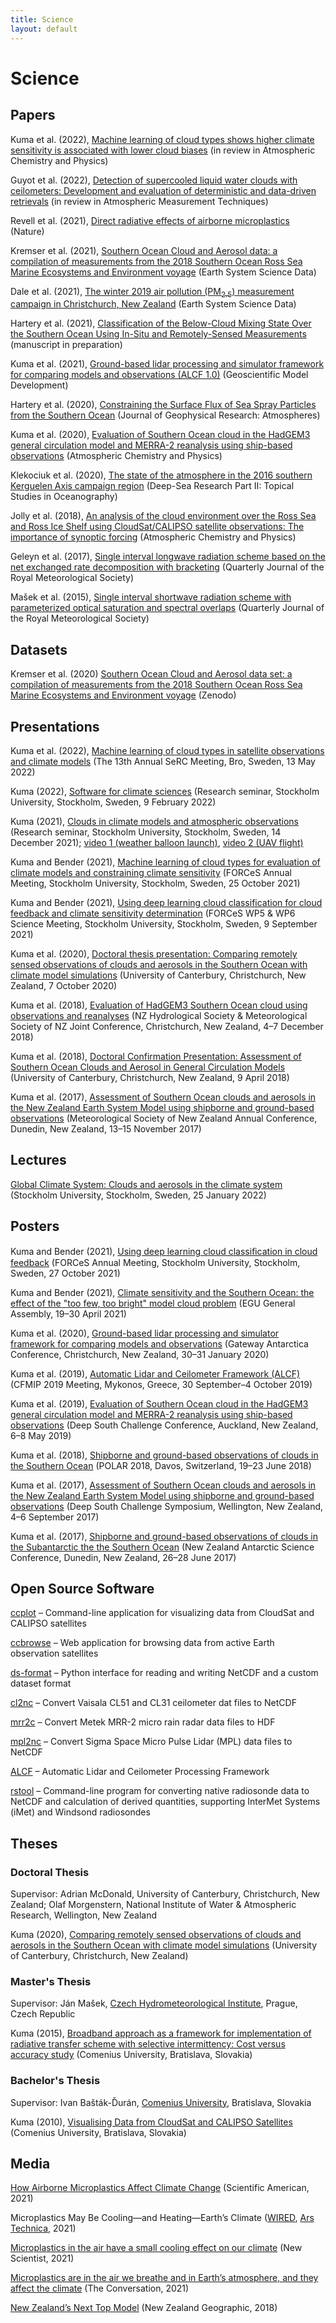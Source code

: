```yaml
---
title: Science
layout: default
---
```


# Science

## Papers

Kuma et al. (2022), [Machine learning of cloud types shows higher climate sensitivity is associated with lower cloud biases](papers/kuma_et_al_2022/) (in review in Atmospheric Chemistry and Physics)

Guyot et al. (2022), [Detection of supercooled liquid water clouds with ceilometers: Development and evaluation of deterministic and data-driven retrievals](https://amt.copernicus.org/preprints/amt-2022-10/) (in review in Atmospheric Measurement Techniques)

Revell et al. (2021), [Direct radiative effects of airborne microplastics](papers/revell_et_al_2021/) (Nature)

Kremser et al. (2021), [Southern Ocean Cloud and Aerosol data: a compilation of measurements from the 2018 Southern Ocean Ross Sea Marine Ecosystems and Environment voyage](papers/kremser_et_al_2021/) (Earth System Science Data)

Dale et al. (2021), [The winter 2019 air pollution (PM<sub>2.5</sub>) measurement campaign in Christchurch, New Zealand](papers/dale_et_al_2021/) (Earth System Science Data)

Hartery et al. (2021), [Classification of the Below-Cloud Mixing State Over the Southern Ocean Using In-Situ and Remotely-Sensed Measurements](papers/hartery_et_al_2021) (manuscript in preparation)

Kuma et al. (2021), [Ground-based lidar processing and simulator framework for comparing models and observations (ALCF 1.0)](papers/kuma_et_al_2021/) (Geoscientific Model Development)

Hartery et al. (2020), [Constraining the Surface Flux of Sea Spray Particles from the Southern Ocean](papers/hartery_et_al_2020/) (Journal of Geophysical Research: Atmospheres)

Kuma et al. (2020), [Evaluation of Southern Ocean cloud in the HadGEM3 general circulation model and MERRA-2 reanalysis using ship-based observations](papers/kuma_et_al_2020a/) (Atmospheric Chemistry and Physics)

Klekociuk et al. (2020), [The state of the atmosphere in the 2016 southern Kerguelen Axis campaign region](papers/klekociuk_et_al_2020/) (Deep-Sea Research Part II: Topical Studies in Oceanography)

Jolly et al. (2018), [An analysis of the cloud environment over the Ross Sea and Ross Ice Shelf using CloudSat/CALIPSO satellite observations: The importance of synoptic forcing](papers/jolly_et_al_2018/) (Atmospheric Chemistry and Physics)

Geleyn et al. (2017), [Single interval longwave radiation scheme based on the net exchanged rate decomposition with bracketing](papers/geleyn_et_al_2017/) (Quarterly Journal of the Royal Meteorological Society)

Mašek et al. (2015), [Single interval shortwave radiation scheme with parameterized optical saturation and spectral overlaps](papers/masek_et_al_2015/) (Quarterly Journal of the Royal Meteorological Society)

## Datasets

Kremser et al. (2020) [Southern Ocean Cloud and Aerosol data set: a compilation of measurements from the 2018 Southern Ocean Ross Sea Marine Ecosystems and Environment voyage](https://zenodo.org/record/4060237) (Zenodo)

## Presentations

Kuma et al. (2022), [Machine learning of cloud types in satellite observations and climate models](https://zenodo.org/record/6551525) (The 13th Annual SeRC Meeting, Bro, Sweden, 13 May 2022)

Kuma (2022), [Software for climate sciences](https://zenodo.org/record/6025116) (Research seminar, Stockholm University, Stockholm, Sweden, 9 February 2022)

Kuma (2021), [Clouds in climate models and atmospheric observations](https://zenodo.org/record/5905775) (Research seminar, Stockholm University, Stockholm, Sweden, 14 December 2021); [video 1 (weather balloon launch)](https://files.peterkuma.net/media/svxde2yho3/radiosonde.webm), [video 2 (UAV flight)](https://files.peterkuma.net/media/3k146je3bn/uav.webm)

Kuma and Bender (2021), [Machine learning of cloud types for evaluation of climate models and constraining climate sensitivity](https://zenodo.org/record/5605043) (FORCeS Annual Meeting, Stockholm University, Stockholm, Sweden, 25 October 2021)

Kuma and Bender (2021), [Using deep learning cloud classification for cloud feedback and climate sensitivity determination](https://zenodo.org/record/5609454) (FORCeS WP5 & WP6 Science Meeting, Stockholm University, Stockholm, Sweden, 9 September 2021)

Kuma et al. (2020), [Doctoral thesis presentation: Comparing remotely sensed observations of clouds and aerosols in the Southern Ocean with climate model simulations](https://zenodo.org/record/5636022) (University of Canterbury, Christchurch, New Zealand, 7 October 2020)

Kuma et al. (2018), [Evaluation of HadGEM3 Southern Ocean cloud using observations and reanalyses](https://zenodo.org/record/5636003) (NZ Hydrological Society & Meteorological Society of NZ Joint Conference, Christchurch, New Zealand, 4–7 December 2018)

Kuma et al. (2018), [Doctoral Confirmation Presentation: Assessment of Southern Ocean Clouds and Aerosol in General Circulation Models](https://zenodo.org/record/5635851) (University of Canterbury, Christchurch, New Zealand, 9 April 2018)

Kuma et al. (2017), [Assessment of Southern Ocean clouds and aerosols in the New Zealand Earth System Model using shipborne and ground-based observations](https://zenodo.org/record/5635689) (Meteorological Society of New Zealand Annual Conference, Dunedin, New Zealand, 13–15 November 2017)

## Lectures

[Global Climate System: Clouds and aerosols in the climate system](https://zenodo.org/record/5905868) (Stockholm University, Stockholm, Sweden, 25 January 2022)

## Posters

Kuma and Bender (2021), [Using deep learning cloud classiﬁcation in cloud feedback](https://zenodo.org/record/5605067) (FORCeS Annual Meeting, Stockholm University, Stockholm, Sweden, 27 October 2021)

Kuma and Bender (2021), [Climate sensitivity and the Southern Ocean: the effect of the "too few, too bright" model cloud problem](https://zenodo.org/record/4707302) (EGU General Assembly, 19–30 April 2021)

Kuma et al. (2020), [Ground-based lidar processing and simulator framework for comparing models and observations](https://zenodo.org/record/3764299) (Gateway Antarctica Conference, Christchurch, New Zealand, 30–31 January 2020)

Kuma et al. (2019), [Automatic Lidar and Ceilometer Framework (ALCF)](https://zenodo.org/record/3764287) (CFMIP 2019 Meeting, Mykonos, Greece, 30 September–4 October 2019)

Kuma et al. (2019), [Evaluation of Southern Ocean cloud in the HadGEM3 general circulation model and MERRA-2 reanalysis using ship-based observations](https://zenodo.org/record/3764275) (Deep South Challenge Conference, Auckland, New Zealand, 6–8 May 2019)

Kuma et al. (2018), [Shipborne and ground-based observations of clouds in the Southern Ocean](https://zenodo.org/record/3764269) (POLAR 2018, Davos, Switzerland, 19–23 June 2018)

Kuma et al. (2017), [Assessment of Southern Ocean clouds and aerosols in the New Zealand Earth System Model using shipborne and ground-based observations](https://zenodo.org/record/3764267) (Deep South Challenge Symposium, Wellington, New Zealand, 4–6 September 2017)

Kuma et al. (2017), [Shipborne and ground-based observations of clouds in the Subantarctic the the Southern Ocean](https://zenodo.org/record/3764265) (New Zealand Antarctic Science Conference, Dunedin, New Zealand, 26–28 June 2017)

## Open Source Software

[ccplot](https://ccplot.org) – Command-line application for visualizing data from CloudSat and CALIPSO satellites

[ccbrowse](https://browse.ccplot.org) – Web application for browsing data from active Earth observation satellites

[ds-format](https://peterkuma.net/ds-format/) – Python interface for reading and writing NetCDF and a custom dataset format

[cl2nc](https://github.com/peterkuma/cl2nc) – Convert Vaisala CL51 and CL31 ceilometer dat files to NetCDF

[mrr2c](https://github.com/peterkuma/mrr2c) – Convert Metek MRR-2 micro rain radar data files to HDF

[mpl2nc](https://github.com/peterkuma/mpl2nc) – Convert Sigma Space Micro Pulse Lidar (MPL) data files to NetCDF

[ALCF](https://alcf-lidar.github.io) – Automatic Lidar and Ceilometer Processing Framework

[rstool](https://github.com/peterkuma/rstool) – Command-line program for converting native radiosonde data to NetCDF and calculation of derived quantities, supporting InterMet Systems (iMet) and Windsond radiosondes

## Theses

### Doctoral Thesis

Supervisor: Adrian McDonald, University of Canterbury, Christchurch, New Zealand; Olaf Morgenstern, National Institute of Water & Atmospheric Research, Wellington, New Zealand

Kuma (2020), [Comparing remotely sensed observations of clouds and aerosols in the Southern Ocean with climate model simulations](theses/kuma_2020/) (University of Canterbury, Christchurch, New Zealand)

### Master's Thesis

Supervisor: Ján Mašek, [Czech Hydrometeorological Institute](http://portal.chmi.cz/?l=en), Prague, Czech Republic

Kuma (2015), [Broadband approach as a framework for implementation of radiative transfer scheme with selective intermittency: Cost versus accuracy study](theses/kuma_2015/) (Comenius University, Bratislava, Slovakia)

### Bachelor's Thesis

Supervisor: Ivan Bašták-Ďurán, [Comenius University](https://uniba.sk/en), Bratislava, Slovakia

Kuma (2010), [Visualising Data from CloudSat and CALIPSO Satellites](theses/kuma_2010/) (Comenius University, Bratislava, Slovakia)

## Media

[How Airborne Microplastics Affect Climate Change](https://www.scientificamerican.com/article/how-airborne-microplastics-affect-climate-change1/) (Scientific American, 2021)

Microplastics May Be Cooling—and Heating—Earth’s Climate ([WIRED](https://www.wired.com/story/microplastics-may-be-cooling-and-heating-earths-climate/), [Ars Technica](https://arstechnica.com/science/2021/10/microplastics-may-be-cooling-and-heating-earths-climate/), 2021)

[Microplastics in the air have a small cooling effect on our climate](https://www.newscientist.com/article/2294440-microplastics-in-the-air-have-a-small-cooling-effect-on-our-climate/) (New Scientist, 2021)

[Microplastics are in the air we breathe and in Earth’s atmosphere, and they affect the climate](https://theconversation.com/microplastics-are-in-the-air-we-breathe-and-in-earths-atmosphere-and-they-affect-the-climate-170093) (The Conversation, 2021)

[New Zealand’s Next Top Model](https://www.nzgeo.com/stories/esm/) (New Zealand Geographic, 2018)
